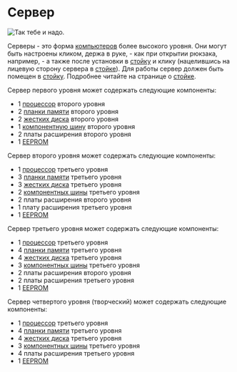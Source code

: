 # Сервер

![Так тебе и надо.](oredict:oc:server1)

Серверы - это форма [компьютеров](../general/computer.md) более высокого уровня. Они могут быть настроены кликом, держа в руке, - как при открытии рюкзака, например, - а также после установки в [стойку](../block/rack.md) и клику (нацелившись на лицевую сторону сервера в [стойке](../block/rack.md)). Для работы сервер должен быть помещен в [стойку](../block/rack.md). Подробнее читайте на странице о [стойке](../block/rack.md).

Сервер первого уровня может содержать следующие компоненты:
- 1 [процессор](cpu2.md) второго уровня
- 2 [планки памяти](ram3.md) второго уровня
- 2 [жестких диска](hdd2.md) второго уровня
- 1 [компонентную шину](componentBus2.md) второго уровня
- 2 платы расширения второго уровня
- 1 [EEPROM](eeprom.md)

Сервер второго уровня может содержать следующие компоненты:
- 1 [процессор](cpu2.md) третьего уровня
- 3 [планки памяти](ram5.md) третьего уровня
- 3 [жестких диска](hdd3.md) третьего уровня
- 2 [компонентных шины](componentBus3.md) третьего уровня
- 2 платы расширения второго уровня
- 1 плату расширения третьего уровня
- 1 [EEPROM](eeprom.md)

Сервер третьего уровня может содержать следующие компоненты:
- 1 [процессор](cpu2.md) третьего уровня
- 4 [планки памяти](ram5.md) третьего уровня
- 4 [жестких диска](hdd3.md) третьего уровня
- 3 [компонентных шины](componentBus3.md) третьего уровня
- 2 платы расширения второго уровня
- 2 платы расширения третьего уровня
- 1 [EEPROM](eeprom.md)

Сервер четвертого уровня (творческий) может содержать следующие компоненты:
- 1 [процессор](cpu2.md) третьего уровня
- 4 [планки памяти](ram5.md) третьего уровня
- 4 [жестких диска](hdd3.md) третьего уровня
- 3 [компонентных шины](componentBus3.md) третьего уровня
- 4 платы расширения третьего уровня
- 1 [EEPROM](eeprom.md)
